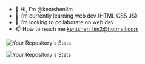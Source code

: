 - 👋 Hi, I’m @kentshenlim
- 🌱 I’m currently learning web dev (HTML CSS JS)
- 💞️ I’m looking to collaborate on web dev 
- 📫 How to reach me kentshen_lim2@hotmail.com

![Your Repository's Stats](https://github-readme-stats.vercel.app/api/top-langs/?username=kentshenlim&theme=blue-green)

![Your Repository's Stats](https://github-readme-stats.vercel.app/api?username=kentshenlim&show_icons=true)

<!---
kentshenlim/kentshenlim is a ✨ special ✨ repository because its `README.md` (this file) appears on your GitHub profile.
You can click the Preview link to take a look at your changes.
--->
